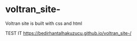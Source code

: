# voltran_site-
Voltran site is built with css and html

TEST IT
https://bedirhantalhakuzucu.github.io/voltran_site-/
